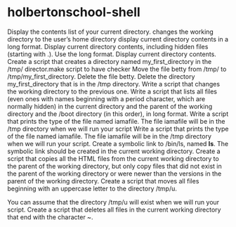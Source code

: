 # holbertonschool-shell
Display the contents list of your current directory.
changes the working directory to the user’s home directory
display current directory contents in a long format.
Display current directory contents, including hidden files (starting with .). Use the long format.
Display current directory contents.
Create a script that creates a directory named my_first_directory in the /tmp/ director.make script to have checker Move the file betty from /tmp/ to /tmp/my_first_directory.
Delete the file betty.
Delete the directory my_first_directory that is in the /tmp directory.
Write a script that changes the working directory to the previous one.
Write a script that lists all files (even ones with names beginning with a period character, which are normally hidden) in the current directory and the parent of the working directory and the /boot directory (in this order), in long format.
Write a script that prints the type of the file named iamafile. The file iamafile will be in the /tmp directory when we will run your script
Write a script that prints the type of the file named iamafile. The file iamafile will be in the /tmp directory when we will run your script.
Create a symbolic link to /bin/ls, named __ls__. The symbolic link should be created in the current working directory.
Create a script that copies all the HTML files from the current working directory to the parent of the working directory, but only copy files that did not exist in the parent of the working directory or were newer than the versions in the parent of the working directory.
Create a script that moves all files beginning with an uppercase letter to the directory /tmp/u.

You can assume that the directory /tmp/u will exist when we will run your script.
Create a script that deletes all files in the current working directory that end with the character ~.
